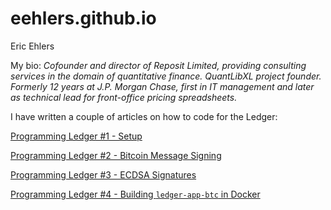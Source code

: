 eehlers.github.io
=================

Eric Ehlers

My bio: _Cofounder and director of Reposit Limited, providing consulting services in the domain of quantitative finance. QuantLibXL project founder. Formerly 12 years at J.P. Morgan Chase, first in IT management and later as technical lead for front-office pricing spreadsheets._

I have written a couple of articles on how to code for the Ledger:

[Programming Ledger #1 - Setup](./ledger.00.setup.md)

[Programming Ledger #2 - Bitcoin Message Signing](./ledger.01.message.md)

[Programming Ledger #3 - ECDSA Signatures](./ledger.02.ecdsa.md)

[Programming Ledger #4 - Building `ledger-app-btc` in Docker](./ledger.03.docker.md)


